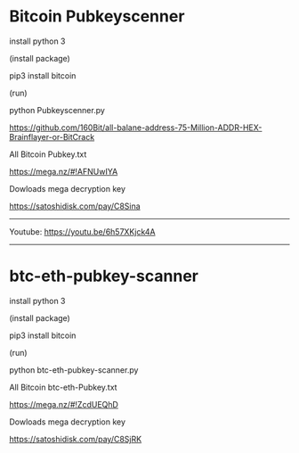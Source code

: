 # Bitcoin Pubkeyscenner

install python 3

(install package)

pip3 install bitcoin

(run)

python Pubkeyscenner.py

https://github.com/160Bit/all-balane-address-75-Million-ADDR-HEX-Brainflayer-or-BitCrack

All Bitcoin Pubkey.txt

https://mega.nz/#!AFNUwIYA

Dowloads mega decryption key

https://satoshidisk.com/pay/C8Sina

---------------------------------------------------

Youtube: https://youtu.be/6h57XKjck4A

---------------------------------------------------

# btc-eth-pubkey-scanner

install python 3

(install package)

pip3 install bitcoin

(run)

python btc-eth-pubkey-scanner.py

All Bitcoin btc-eth-Pubkey.txt

https://mega.nz/#!ZcdUEQhD

Dowloads mega decryption key

https://satoshidisk.com/pay/C8SjRK





